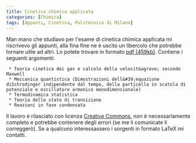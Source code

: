 ```yaml
---
title: Cinetica chimica applicata
categories: [Chimica]
tags: [Appunti, Cinetica, Politecnico di Milano]
---
```

Man mano che studiavo per l&#39;esame di cinetica chimica applicata mi riscrivevo gli appunti, alla fina fine ne &egrave; uscito un libercolo che potrebbe tornare utile ad altri. Lo potete trovare in formato <a href="/files/2/Cinetica.pdf">pdf (459kb)</a><!--break-->. Contiene i seguenti argomenti: 
 
	 * Teoria cinetica dei gas e calcolo della velocit&agrave; secondo Maxwell     
	 * Meccanica quantistica (Dimostrazioni dell&#39;equazione diSchrodinger indipendente dal tempo, della particella in scatola di potenziale e oscillatore armonico monodimensionale)     
	 * Termodinamica statistica     
	 * Teoria dello stato di transizione     
	 * Reazioni in fase condensata 

Il lavoro &egrave; rilasciato con licenza <a href="http://www.creativecommons.org">Creative Commons</a>, non &egrave; necessariamente completo e potrebbe contenere degli errori (se me li comunicate li corregger&ograve;). Se a qualcuno interessassero i sorgenti in formato LaTeX mi contatti.
